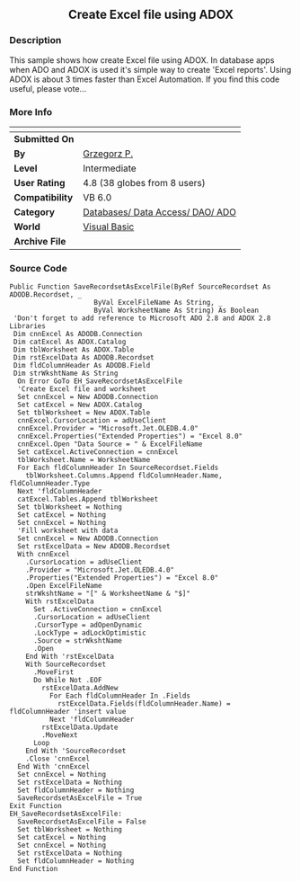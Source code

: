 ﻿<div align="center">

## Create Excel file using ADOX


</div>

### Description

This sample shows how create Excel file using ADOX. In database apps when ADO and ADOX is used it's simple way to create 'Excel reports'. Using ADOX is about 3 times faster than Excel Automation. If you find this code useful, please vote...
 
### More Info
 


<span>             |<span>
---                |---
**Submitted On**   |
**By**             |[Grzegorz P\.](https://github.com/Planet-Source-Code/PSCIndex/blob/master/ByAuthor/grzegorz-p.md)
**Level**          |Intermediate
**User Rating**    |4.8 (38 globes from 8 users)
**Compatibility**  |VB 6\.0
**Category**       |[Databases/ Data Access/ DAO/ ADO](https://github.com/Planet-Source-Code/PSCIndex/blob/master/ByCategory/databases-data-access-dao-ado__1-6.md)
**World**          |[Visual Basic](https://github.com/Planet-Source-Code/PSCIndex/blob/master/ByWorld/visual-basic.md)
**Archive File**   |[](https://github.com/Planet-Source-Code/grzegorz-p-create-excel-file-using-adox__1-52806/archive/master.zip)





### Source Code

```
Public Function SaveRecordsetAsExcelFile(ByRef SourceRecordset As ADODB.Recordset, _
                     ByVal ExcelFileName As String, _
                     ByVal WorksheetName As String) As Boolean
 'Don't forget to add reference to Microsoft ADO 2.8 and ADOX 2.8 Libraries
 Dim cnnExcel As ADODB.Connection
 Dim catExcel As ADOX.Catalog
 Dim tblWorksheet As ADOX.Table
 Dim rstExcelData As ADODB.Recordset
 Dim fldColumnHeader As ADODB.Field
 Dim strWkshtName As String
  On Error GoTo EH_SaveRecordsetAsExcelFile
  'Create Excel file and worksheet
  Set cnnExcel = New ADODB.Connection
  Set catExcel = New ADOX.Catalog
  Set tblWorksheet = New ADOX.Table
  cnnExcel.CursorLocation = adUseClient
  cnnExcel.Provider = "Microsoft.Jet.OLEDB.4.0"
  cnnExcel.Properties("Extended Properties") = "Excel 8.0"
  cnnExcel.Open "Data Source = " & ExcelFileName
  Set catExcel.ActiveConnection = cnnExcel
  tblWorksheet.Name = WorksheetName
  For Each fldColumnHeader In SourceRecordset.Fields
    tblWorksheet.Columns.Append fldColumnHeader.Name, fldColumnHeader.Type
  Next 'fldColumnHeader
  catExcel.Tables.Append tblWorksheet
  Set tblWorksheet = Nothing
  Set catExcel = Nothing
  Set cnnExcel = Nothing
  'Fill worksheet with data
  Set cnnExcel = New ADODB.Connection
  Set rstExcelData = New ADODB.Recordset
  With cnnExcel
    .CursorLocation = adUseClient
    .Provider = "Microsoft.Jet.OLEDB.4.0"
    .Properties("Extended Properties") = "Excel 8.0"
    .Open ExcelFileName
    strWkshtName = "[" & WorksheetName & "$]"
    With rstExcelData
      Set .ActiveConnection = cnnExcel
      .CursorLocation = adUseClient
      .CursorType = adOpenDynamic
      .LockType = adLockOptimistic
      .Source = strWkshtName
      .Open
    End With 'rstExcelData
    With SourceRecordset
      .MoveFirst
      Do While Not .EOF
        rstExcelData.AddNew
          For Each fldColumnHeader In .Fields
            rstExcelData.Fields(fldColumnHeader.Name) = fldColumnHeader 'insert value
          Next 'fldColumnHeader
        rstExcelData.Update
        .MoveNext
      Loop
    End With 'SourceRecordset
    .Close 'cnnExcel
  End With 'cnnExcel
  Set cnnExcel = Nothing
  Set rstExcelData = Nothing
  Set fldColumnHeader = Nothing
  SaveRecordsetAsExcelFile = True
Exit Function
EH_SaveRecordsetAsExcelFile:
  SaveRecordsetAsExcelFile = False
  Set tblWorksheet = Nothing
  Set catExcel = Nothing
  Set cnnExcel = Nothing
  Set rstExcelData = Nothing
  Set fldColumnHeader = Nothing
End Function
```


